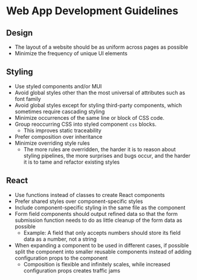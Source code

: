 # Web App Development Guidelines

## Design

* The layout of a website should be as uniform across pages as possible
* Minimize the frequency of unique UI elements

## Styling

* Use styled components and/or MUI
* Avoid global styles other than the most universal of attributes such as font family
* Avoid global styles except for styling third-party components, which sometimes require cascading styling
* Minimize occurrences of the same line or block of CSS code.
* Group reoccurring CSS into styled component `css` blocks.
  * This improves static traceability
* Prefer composition over inheritance
* Minimize overriding style rules
  * The more rules are overridden, the harder it is to reason about styling pipelines, the more surprises and bugs occur, and the harder it is to tame and refactor existing styles

## React

* Use functions instead of classes to create React components
* Prefer shared styles over component-specific styles
* Include component-specific styling in the same file as the component
* Form field components should output refined data so that the form submission function needs to do as little cleanup of the form data as possible
  * Example: A field that only accepts numbers should store its field data as a number, not a string
* When expanding a component to be used in different cases, if possible split the component into smaller reusable components instead of adding configuration props to the component
  * Composition is flexible and infinitely scales, while increased configuration props creates traffic jams

